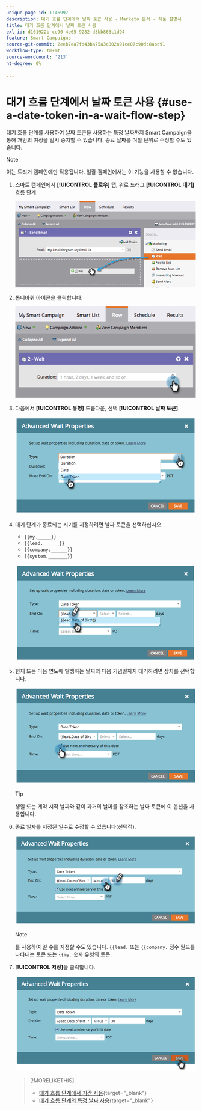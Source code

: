 ```yaml
---
unique-page-id: 1146997
description: 대기 흐름 단계에서 날짜 토큰 사용 - Marketo 문서 - 제품 설명서
title: 대기 흐름 단계에서 날짜 토큰 사용
exl-id: d161922b-ce90-4e65-9282-d3bb866c1d94
feature: Smart Campaigns
source-git-commit: 2eeb7ea7fd43ba75a3c802a91ce07c90dc8abd91
workflow-type: tm+mt
source-wordcount: '213'
ht-degree: 0%

---
```


# 대기 흐름 단계에서 날짜 토큰 사용 {#use-a-date-token-in-a-wait-flow-step}

대기 흐름 단계를 사용하여 날짜 토큰을 사용하는 특정 날짜까지 Smart Campaign을 통해 개인의 여정을 일시 중지할 수 있습니다. 종료 날짜를 며칠 단위로 수정할 수도 있습니다.

>[!NOTE]
>
>이는 트리거 캠페인에만 적용됩니다. 일괄 캠페인에서는 이 기능을 사용할 수 없습니다.

1. 스마트 캠페인에서 **[!UICONTROL 플로우]** 탭, 위로 드래그 **[!UICONTROL 대기]** 흐름 단계.

   ![](assets/image2014-9-22-14-3a8-3a22.png)

1. 톱니바퀴 아이콘을 클릭합니다.

   ![](assets/image2014-9-22-14-3a8-3a37.png)

1. 다음에서 **[!UICONTROL 유형]** 드롭다운, 선택 **[!UICONTROL 날짜 토큰]**.

   ![](assets/image2014-9-22-14-3a8-3a41.png)

1. 대기 단계가 종료되는 시기를 지정하려면 날짜 토큰을 선택하십시오.

   * `{{my._____}}`
   * `{{lead.______}}`
   * `{{company.______}}`
   * `{{system._______}}`

   ![](assets/image2014-9-22-14-3a9-3a33.png)

1. 현재 또는 다음 연도에 발생하는 날짜의 다음 기념일까지 대기하려면 상자를 선택합니다.

   ![](assets/image2014-9-22-14-3a9-3a37.png)

   >[!TIP]
   >
   >생일 또는 계약 시작 날짜와 같이 과거의 날짜를 참조하는 날짜 토큰에 이 옵션을 사용합니다.

1. 종료 일자를 지정된 일수로 수정할 수 있습니다(선택적).

   ![](assets/image2014-9-22-14-3a9-3a57.png)

   >[!NOTE]
   >
   >를 사용하여 일 수를 지정할 수도 있습니다. `{{lead.` 또는 `{{company.` 정수 필드를 나타내는 토큰 또는 `{{my.` 숫자 유형의 토큰.

1. **[!UICONTROL 저장]**&#x200B;을 클릭합니다.

   ![](assets/image2014-9-22-14-3a11-3a3.png)

   >[!MORELIKETHIS]
   >
   >* [대기 흐름 단계에서 기간 사용](/help/marketo/product-docs/core-marketo-concepts/smart-campaigns/flow-actions/wait/use-a-duration-in-a-wait-flow-step.md){target="_blank"}
   >* [대기 흐름 단계의 특정 날짜 사용](/help/marketo/product-docs/core-marketo-concepts/smart-campaigns/flow-actions/wait/use-a-specific-date-in-a-wait-flow-step.md){target="_blank"}
